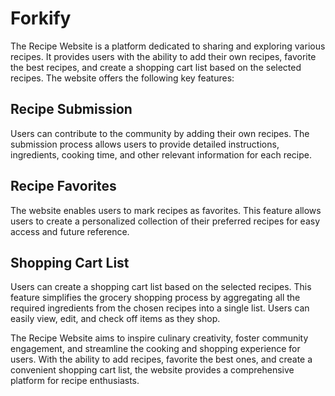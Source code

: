 # Forkify

The Recipe Website is a platform dedicated to sharing and exploring various recipes. It provides users with the ability to add their own recipes, favorite the best recipes, and create a shopping cart list based on the selected recipes. The website offers the following key features:

## Recipe Submission
Users can contribute to the community by adding their own recipes. The submission process allows users to provide detailed instructions, ingredients, cooking time, and other relevant information for each recipe.

## Recipe Favorites
The website enables users to mark recipes as favorites. This feature allows users to create a personalized collection of their preferred recipes for easy access and future reference.

## Shopping Cart List
Users can create a shopping cart list based on the selected recipes. This feature simplifies the grocery shopping process by aggregating all the required ingredients from the chosen recipes into a single list. Users can easily view, edit, and check off items as they shop.

The Recipe Website aims to inspire culinary creativity, foster community engagement, and streamline the cooking and shopping experience for users. With the ability to add recipes, favorite the best ones, and create a convenient shopping cart list, the website provides a comprehensive platform for recipe enthusiasts.
